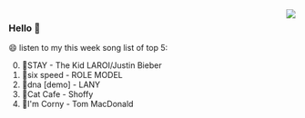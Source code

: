 <img align="right"  src="https://github-readme-stats.vercel.app/api/top-langs/?username=kvnZero" />

### Hello 👋

😄 listen to my this week song list of top 5:

0. 🌈STAY - The Kid LAROI/Justin Bieber
1. 🌈six speed - ROLE MODEL
2. 🌈dna [demo] - LANY
3. 🌈Cat Cafe - Shoffy
4. 🌈I'm Corny - Tom MacDonald

